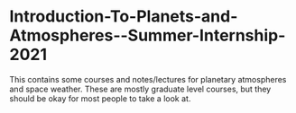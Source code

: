 # Introduction-To-Planets-and-Atmospheres--Summer-Internship-2021
This contains some courses and notes/lectures for planetary atmospheres and space weather.  These are mostly graduate level courses, but they should be okay for most people to take a look at.

